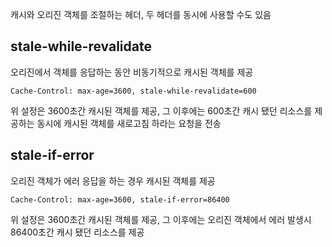캐시와 오리진 객체를 조절하는 헤더, 두 헤더를 동시에 사용할 수도 있음

## stale-while-revalidate

오리진에서 객체를 응답하는 동안 비동기적으로 캐시된 객체를 제공

```
Cache-Control: max-age=3600, stale-while-revalidate=600
```

위 설정은 3600초간 캐시된 객체를 제공, 그 이후에는 600초간 캐시 됐던 리소스를 제공하는 동시에 캐시된 객체를 새로고침 하라는 요청을 전송

## stale-if-error

오리진 객체가 에러 응답을 하는 경우 캐시된 객체를 제공

```
Cache-Control: max-age=3600, stale-if-error=86400
```

위 설정은 3600초간 캐시된 객체를 제공, 그 이후에는 오리진 객체에서 에러 발생시 86400초간 캐시 됐던 리소스를 제공
